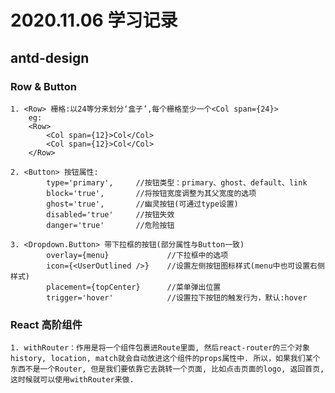 # 2020.11.06 学习记录

## antd-design

### Row & Button
    1. <Row> 栅格:以24等分来划分‘盒子’,每个栅格至少一个<Col span={24}> 
        eg: 
        <Row>
            <Col span={12}>Col</Col>
            <Col span={12}>Col</Col>
        </Row>

    2. <Button> 按钮属性: 
            type='primary',     //按钮类型：primary、ghost、default、link
            block='true',       //将按钮宽度调整为其父宽度的选项
            ghost='true',       //幽灵按钮(可通过type设置)
            disabled='true'     //按钮失效
            danger='true'       //危险按钮

    3. <Dropdown.Button> 带下拉框的按钮(部分属性与Button一致)
            overlay={menu}             //下拉框中的选项
            icon={<UserOutlined />}    //设置左侧按钮图标样式(menu中也可设置右侧样式)
            placement={topCenter}      //菜单弹出位置
            trigger='hover'            //设置拉下按钮的触发行为，默认:hover

### React 高阶组件

    1. withRouter：作用是将一个组件包裹进Route里面, 然后react-router的三个对象history, location, match就会自动放进这个组件的props属性中. 所以，如果我们某个东西不是一个Router, 但是我们要依靠它去跳转一个页面, 比如点击页面的logo, 返回首页, 这时候就可以使用withRouter来做.
